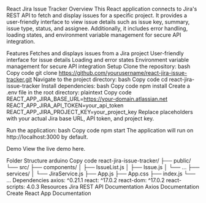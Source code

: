 React Jira Issue Tracker
Overview
This React application connects to Jira's REST API to fetch and display issues for a specific project. It provides a user-friendly interface to view issue details such as issue key, summary, issue type, status, and assignee. Additionally, it includes error handling, loading states, and environment variable management for secure API integration.

Features
Fetches and displays issues from a Jira project
User-friendly interface for issue details
Loading and error states
Environment variable management for secure API integration
Setup
Clone the repository:
bash
Copy code
git clone https://github.com/yourusername/react-jira-issue-tracker.git
Navigate to the project directory:
bash
Copy code
cd react-jira-issue-tracker
Install dependencies:
bash
Copy code
npm install
Create a .env file in the root directory:
plaintext
Copy code
REACT_APP_JIRA_BASE_URL=https://your-domain.atlassian.net
REACT_APP_JIRA_API_TOKEN=your_api_token
REACT_APP_JIRA_PROJECT_KEY=your_project_key
Replace placeholders with your actual Jira base URL, API token, and project key.

Run the application:
bash
Copy code
npm start
The application will run on http://localhost:3000 by default.

Demo
View the live demo here.

Folder Structure
arduino
Copy code
react-jira-issue-tracker/
├── public/
└── src/
    ├── components/
    │   ├── IssueList.js
    │   ├── Issue.js
    │   └── ...
    ├── services/
    │   └── JiraService.js
    ├── App.js
    ├── App.css
    ├── index.js
    └── ...
Dependencies
axios: ^0.21.1
react: ^17.0.2
react-dom: ^17.0.2
react-scripts: 4.0.3
Resources
Jira REST API Documentation
Axios Documentation
Create React App Documentation

